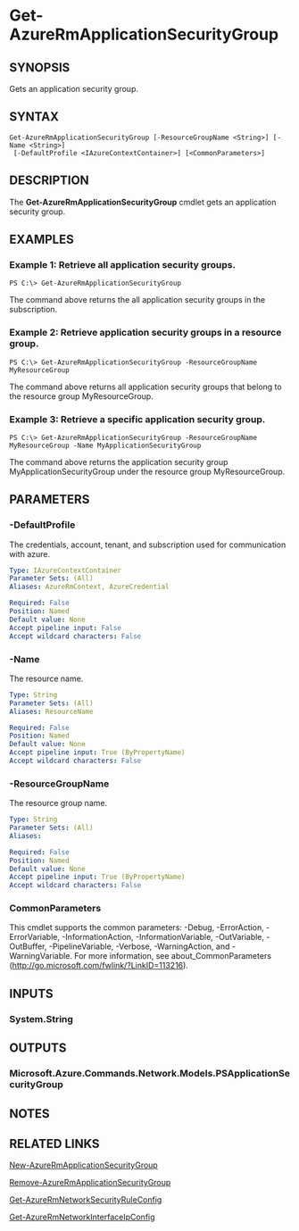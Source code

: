 ﻿---
external help file: Microsoft.Azure.Commands.Network.dll-Help.xml
Module Name: AzureRM.Network
online help: https://docs.microsoft.com/en-us/powershell/module/azurerm.network/get-azurermapplicationsecuritygroup
schema: 2.0.0
---

# Get-AzureRmApplicationSecurityGroup

## SYNOPSIS
Gets an application security group.

## SYNTAX

```
Get-AzureRmApplicationSecurityGroup [-ResourceGroupName <String>] [-Name <String>]
 [-DefaultProfile <IAzureContextContainer>] [<CommonParameters>]
```

## DESCRIPTION
The **Get-AzureRmApplicationSecurityGroup** cmdlet gets an application security group.

## EXAMPLES

### Example 1: Retrieve all application security groups.
```
PS C:\> Get-AzureRmApplicationSecurityGroup
```

The command above returns the all application security groups in the subscription.

### Example 2: Retrieve application security groups in a resource group.
```
PS C:\> Get-AzureRmApplicationSecurityGroup -ResourceGroupName MyResourceGroup
```

The command above returns all application security groups that belong to the resource group MyResourceGroup.

### Example 3: Retrieve a specific application security group.
```
PS C:\> Get-AzureRmApplicationSecurityGroup -ResourceGroupName MyResourceGroup -Name MyApplicationSecurityGroup
```

The command above returns the application security group MyApplicationSecurityGroup under the resource group MyResourceGroup.

## PARAMETERS

### -DefaultProfile
The credentials, account, tenant, and subscription used for communication with azure.

```yaml
Type: IAzureContextContainer
Parameter Sets: (All)
Aliases: AzureRmContext, AzureCredential

Required: False
Position: Named
Default value: None
Accept pipeline input: False
Accept wildcard characters: False
```

### -Name
The resource name.

```yaml
Type: String
Parameter Sets: (All)
Aliases: ResourceName

Required: False
Position: Named
Default value: None
Accept pipeline input: True (ByPropertyName)
Accept wildcard characters: False
```

### -ResourceGroupName
The resource group name.

```yaml
Type: String
Parameter Sets: (All)
Aliases: 

Required: False
Position: Named
Default value: None
Accept pipeline input: True (ByPropertyName)
Accept wildcard characters: False
```

### CommonParameters
This cmdlet supports the common parameters: -Debug, -ErrorAction, -ErrorVariable, -InformationAction, -InformationVariable, -OutVariable, -OutBuffer, -PipelineVariable, -Verbose, -WarningAction, and -WarningVariable. For more information, see about_CommonParameters (http://go.microsoft.com/fwlink/?LinkID=113216).

## INPUTS

### System.String

## OUTPUTS

### Microsoft.Azure.Commands.Network.Models.PSApplicationSecurityGroup

## NOTES

## RELATED LINKS

[New-AzureRmApplicationSecurityGroup](./New-AzureRmApplicationSecurityGroup.md)

[Remove-AzureRmApplicationSecurityGroup](./Remove-AzureRmApplicationSecurityGroup.md)

[Get-AzureRmNetworkSecurityRuleConfig](./Get-AzureRmNetworkSecurityRuleConfig.md)

[Get-AzureRmNetworkInterfaceIpConfig](./Get-AzureRmNetworkInterfaceIpConfig.md)
